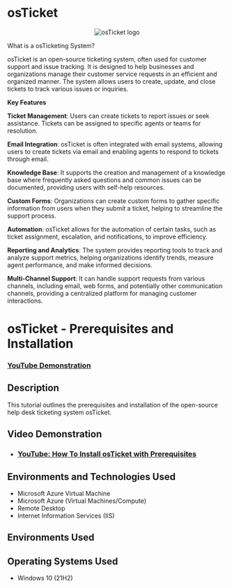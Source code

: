 # osTicket
<p align="center">
<img src="https://i.imgur.com/Clzj7Xs.png" alt="osTicket logo"/>
</p>

What is a osTicketing System?

osTicket is an open-source ticketing system, often used for customer support and issue tracking. It is designed to help businesses and organizations manage their customer service requests in an efficient and organized manner. The system allows users to create, update, and close tickets to track various issues or inquiries.


**Key Features**

**Ticket Management**: Users can create tickets to report issues or seek assistance. Tickets can be assigned to specific agents or teams for resolution.

**Email Integration**: osTicket is often integrated with email systems, allowing users to create tickets via email and enabling agents to respond to tickets through email.

**Knowledge Base**: It supports the creation and management of a knowledge base where frequently asked questions and common issues can be documented, providing users with self-help resources.

**Custom Forms**: Organizations can create custom forms to gather specific information from users when they submit a ticket, helping to streamline the support process.

**Automation**: osTicket allows for the automation of certain tasks, such as ticket assignment, escalation, and notifications, to improve efficiency.

**Reporting and Analytics**: The system provides reporting tools to track and analyze support metrics, helping organizations identify trends, measure agent performance, and make informed decisions.

**Multi-Channel Support**: It can handle support requests from various channels, including email, web forms, and potentially other communication channels, providing a centralized platform for managing customer interactions.


<h1>osTicket - Prerequisites and Installation</h1>

 ### [YouTube Demonstration](https://www.youtube.com)

<h2>Description</h2>
This tutorial outlines the prerequisites and installation of the open-source help desk ticketing system osTicket.<br />
<h2>Video Demonstration</h2>

- ### [YouTube: How To Install osTicket with Prerequisites](https://www.youtube.com)

<h2>Environments and Technologies Used</h2>

- Microsoft Azure Virtual Machine
- Microsoft Azure (Virtual Machines/Compute)
- Remote Desktop
- Internet Information Services (IIS)

<h2>Environments Used </h2>
<h2>Operating Systems Used </h2>

- Windows 10</b> (21H2)
